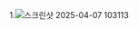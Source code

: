 1.![스크린샷 2025-04-07 103113](https://github.com/user-attachments/assets/9e15221c-7683-49c9-8424-2c76e68c81cf)
